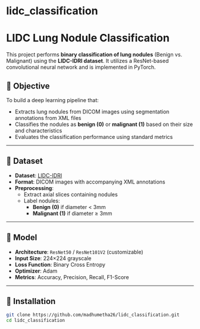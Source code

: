 # lidc_classification
# LIDC Lung Nodule Classification

This project performs **binary classification of lung nodules** (Benign vs. Malignant) using the **LIDC-IDRI dataset**. It utilizes a ResNet-based convolutional neural network and is implemented in PyTorch.

## 📌 Objective

To build a deep learning pipeline that:
- Extracts lung nodules from DICOM images using segmentation annotations from XML files
- Classifies the nodules as **benign (0)** or **malignant (1)** based on their size and characteristics
- Evaluates the classification performance using standard metrics

---

## 📂 Dataset

- **Dataset**: [LIDC-IDRI](https://wiki.cancerimagingarchive.net/display/Public/LIDC-IDRI)
- **Format**: DICOM images with accompanying XML annotations
- **Preprocessing**:
  - Extract axial slices containing nodules
  - Label nodules: 
    - **Benign (0)** if diameter < 3mm
    - **Malignant (1)** if diameter ≥ 3mm

---

## 🧠 Model

- **Architecture**: `ResNet50` / `ResNet101V2` (customizable)
- **Input Size**: 224×224 grayscale
- **Loss Function**: Binary Cross Entropy
- **Optimizer**: Adam
- **Metrics**: Accuracy, Precision, Recall, F1-Score

---

## 🔧 Installation

```bash
git clone https://github.com/madhumetha26/lidc_classification.git
cd lidc_classification

